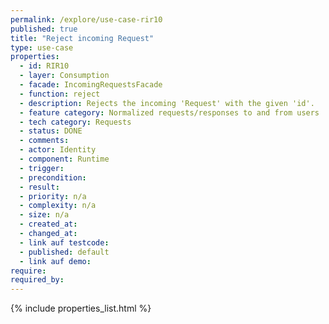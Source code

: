 ```yaml
---
permalink: /explore/use-case-rir10
published: true
title: "Reject incoming Request"
type: use-case
properties:
  - id: RIR10
  - layer: Consumption
  - facade: IncomingRequestsFacade
  - function: reject
  - description: Rejects the incoming 'Request' with the given 'id'.
  - feature category: Normalized requests/responses to and from users
  - tech category: Requests
  - status: DONE
  - comments:
  - actor: Identity
  - component: Runtime
  - trigger:
  - precondition:
  - result:
  - priority: n/a
  - complexity: n/a
  - size: n/a
  - created_at:
  - changed_at:
  - link auf testcode:
  - published: default
  - link auf demo:
require:
required_by:
---
```


{% include properties_list.html %}
